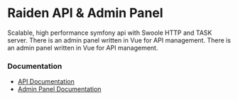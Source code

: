 # Raiden API & Admin Panel

Scalable, high performance symfony api with Swoole HTTP and TASK server. 
There is an admin panel written in Vue for API management.
There is an admin panel written in Vue for API management.

### Documentation
* [API Documentation](api/README.md)
* [Admin Panel Documentation](admin/README.md)